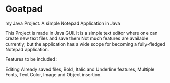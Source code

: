 # Goatpad

my Java Project. 
A simple Notepad Application in Java

This Project is made in Java GUI. It is a simple text editor where one can create new text files and save them
Not much features are available currently, but the application has a wide scope for becoming a fully-fledged Notepad application.

Features to be included : 

Editing Already saved files, 
Bold, Italic and Underline features, 
Multiple Fonts, 
Text Color, 
Image and Object insertion.

